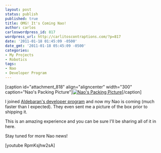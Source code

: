 ```yaml
---
layout: post
status: publish
published: true
title: OMG! It's Coming Nao!
author: carlos
carloswordpress_id: 817
wordpress_url: http://carlitoscontraptions.com/?p=817
date: '2011-01-18 01:45:09 -0500'
date_gmt: '2011-01-18 05:45:09 -0500'
categories:
- My Projects
- Robotics
tags:
- Nao
- Developer Program
---
```

\[caption id="attachment_818" align="aligncenter" width="300" caption="Nao's Packing Picture"\][![Nao's Packing Picture](http://carlitoscontraptions.com/wp-content/uploads/2011/01/Naos-packing-Picture-300x225.jpg "Nao's Packing Picture")](http://carlitoscontraptions.com/wp-content/uploads/2011/01/Naos-packing-Picture.jpg)\[/caption\]

I joined [Aldebaran's developer program](http://www.robotshop.com/blog/aldebaran-developer-program-the-future-is-nao-1137) and now my Nao is coming (much faster than I expected). They even sent me a picture of the box prior to shipping it.

This is an amazing experience and you can be sure I'll be sharing all of it in here.

Stay tuned for more Nao news!

\[youtube RpmKsjhw2sA\]
